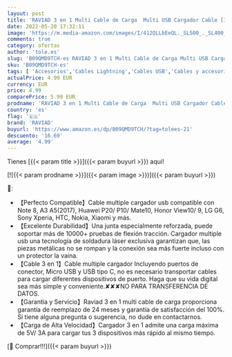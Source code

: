 ```yaml
---
layout: post
title: 'RAVIAD 3 en 1 Multi Cable de Carga  Multi USB Cargador Cable [1.2M] Nylon Múltiples Micro USB Tipo C para Android Samsung Galaxy S10/S9/S8/S7  Huawei P30/P20  Sony  Xiaomi  OnePlus- Verde'
date: 2022-05-20 17:32:11
image: 'https://m.media-amazon.com/images/I/412QLLbEeQL._SL500_._SL400_.jpg'
comments: true
category: ofertas
author: 'tole.es'
slug: 'B09QMD9TCH-es RAVIAD 3 en 1 Multi Cable de Carga Multi USB Cargador...'
sku: 'B09QMD9TCH-es'
tags: [ 'Accesorios','Cables Lightning','Cables USB','Cables y accesorios','Cables y conectores','Informática','android','raviad','🇪🇸', ]
actualPrice: 4.99 EUR
currency: EUR
price: 4.99
comparePrice: 5.99 EUR
prodname: 'RAVIAD 3 en 1 Multi Cable de Carga  Multi USB Cargador Cable [1.2M] Nylon Múltiples Micro USB Tipo C para Android Samsung Galaxy S10/S9/S8/S7  Huawei P30/P20  Sony  Xiaomi  OnePlus- Verde'
country: 'es'
flag: '🇪🇸'
brand: 'RAVIAD'
buyurl: 'https://www.amazon.es/dp/B09QMD9TCH/?tag=tolees-21'
descuento: '16.69'
average: '4.99'
---
```


Tienes [{{< param title >}}]({{< param buyurl >}}) aqui!

[![{{< param prodname >}}]({{< param image >}})]({{< param buyurl >}})

🔎:

- 【Perfecto Compatible】Cable multiple cargador usb compatible con Note 8, A3 A5(2017), Huawei P20/ P10/ Mate10, Honor View10/ 9, LG G6, Sony Xperia, HTC, Nokia, Xiaomi y más.
- 【Excelente Durabilidad】Una junta especialmente reforzada, puede soportar más de 10000+ pruebas de flexión tracción. Cargador multiple usb una tecnología de soldadura láser exclusiva garantizan que, las piezas metálicas no se rompan y la conexión sea más fuerte incluso con un protector la vaina.
- 【Cable 3 en 1】Cable multiple cargador Incluyendo puertos de conector, Micro USB y USB tipo C, no es necesario transportar cables para cargar diferentes dispositivos de puerto. Haga que su vida digital sea más simple y conveniente.✘✘✘NO PARA TRANSFERENCIA DE DATOS.
- 【Garantía y Servicio】Raviad 3 en 1 multi cable de carga proporciona garantía de reemplazo de 24 meses y garantía de satisfacción del 100%. Si tiene alguna pregunta o sugerencia, no dude en contactarnos.
- 【Carga de Alta Velocidad】Cargador 3 en 1 admite una carga máxima de 5V/ 3A para cargar tus 3 dispositivos más rápido al mismo tiempo.

[🛒 Comprar!!!]({{< param buyurl >}})
